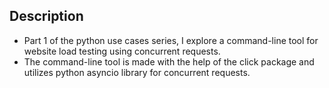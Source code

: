 ## Description
- Part 1 of the python use cases series, I explore a command-line tool for website load testing using concurrent requests.
- The command-line tool is made with the help of the click package and utilizes python asyncio library for concurrent requests.
